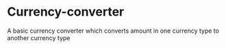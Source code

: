 # Currency-converter
A basic currency converter which converts amount in one currency type to another currency type

